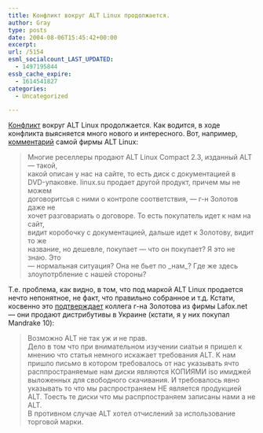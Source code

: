 ```yaml
---
title: Конфликт вокруг ALT Linux продолжается.
author: Gray
type: posts
date: 2004-08-06T15:45:42+00:00
excerpt:
url: /5154
esml_socialcount_LAST_UPDATED:
  - 1497195844
essb_cache_expire:
  - 1614541827
categories:
  - Uncategorized

---
```








[Конфликт][1] вокруг ALT Linux продолжается. Как водится, в ходе конфликта выясняется много нового и интересного. Вот, например, [комментарий][2] самой фирмы ALT Linux:

> Многие реселлеры продают ALT Linux Compact 2.3, изданный ALT &#8212; такой,  
> какой описан у нас на сайте, то есть диск с документацией в  
> DVD-упаковке. linux.su продает другой продукт, причем мы не можем  
> договоритсья с ними о контроле соответствия, &#8212; г-н Золотов даже не  
> хочет разговариать о договоре. То есть покупатель идет к нам на сайт,  
> видит коробочку с документацией, дальше идет к Золотову, видит то же  
> название, но дешевле, покупает &#8212; что он покупает? Я это не знаю. Это  
> &#8212; нормальная ситуация? Она не бьет по \_нам\_? Где же здесь  
> злоупотрбление с нашей стороны?

Т.е. проблема, как видно, в том, что под маркой ALT Linux продается нечто непонятное, не факт, что правильно собранное и т.д. Кстати, косвенно это [подтверждает][3] коллега г-на Золотова из фирмы Lafox.net &#8212; они продают дистрибутивы в Украине (кстати, я у них покупал Mandrake 10):

> Возможно ALT не так уж и не прав.  
> Дело в том что при внимательном изучении сиатьи я пришел к мнению что статья немного искажает требования ALT. К нам пришло письмо в котором требовалось от нас указывать ячто расппространяемые нам диски являются КОПИЯМИ iso имиджей выложенных для свободного скачивания. И требовалось явно указывать то что мы распространяем НЕ является продукцией ALT. Тоесть те диски что мы распрпостраняем записаны нами а не ALT.  
> В противном случае ALT хотел отчислений за использование торговой марки.

 [1]: http://www.searchengines.ru/blog/archives/003659.html
 [2]: http://lists.altlinux.ru/pipermail/community/2004-August/127380.html
 [3]: http://lafox.net/support/viewtopic.php?t=1566